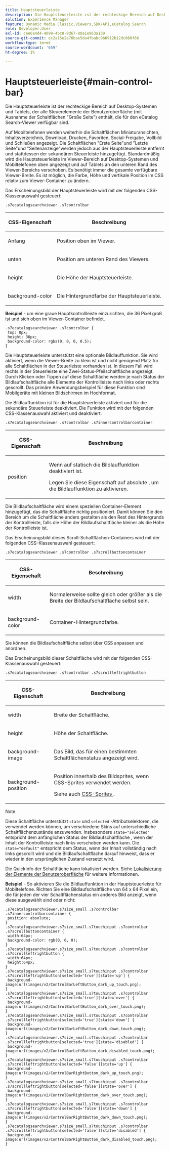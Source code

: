 ```yaml
---
title: Hauptsteuerleiste
description: Die Hauptsteuerleiste ist der rechteckige Bereich auf Desktop-Systemen und Tablets, der alle Steuerelemente der Benutzeroberfläche (mit Ausnahme der Schaltflächen "Große Seite") enthält, die für den eCatalog Search-Viewer verfügbar sind.
solution: Experience Manager
feature: Dynamic Media Classic,Viewers,SDK/API,eCatalog Search
role: Developer,User
exl-id: cee6a4d4-4099-4bc8-9d67-00a1e963a139
source-git-commit: ec2a15e2e76bae5da4fbabc9b6912b12dc080f66
workflow-type: tm+mt
source-wordcount: '659'
ht-degree: 1%

---
```


# Hauptsteuerleiste{#main-control-bar}

Die Hauptsteuerleiste ist der rechteckige Bereich auf Desktop-Systemen und Tablets, der alle Steuerelemente der Benutzeroberfläche (mit Ausnahme der Schaltflächen &quot;Große Seite&quot;) enthält, die für den eCatalog Search-Viewer verfügbar sind.

Auf Mobiltelefonen werden weiterhin die Schaltflächen Miniaturansichten, Inhaltsverzeichnis, Download, Drucken, Favoriten, Social-Freigabe, Vollbild und Schließen angezeigt. Die Schaltflächen &quot;Erste Seite&quot;und &quot;Letzte Seite&quot;und &quot;Seitenanzeige&quot;werden jedoch aus der Hauptsteuerleiste entfernt und stattdessen der sekundären Steuerleiste hinzugefügt. Standardmäßig wird die Hauptsteuerleiste im Viewer-Bereich auf Desktop-Systemen und Mobiltelefonen oben angezeigt und auf Tablets an den unteren Rand des Viewer-Bereichs verschoben. Es benötigt immer die gesamte verfügbare Viewer-Breite. Es ist möglich, die Farbe, Höhe und vertikale Position im CSS relativ zum Viewer-Container zu ändern.

Das Erscheinungsbild der Hauptsteuerleiste wird mit der folgenden CSS-Klassenauswahl gesteuert:

`.s7ecatalogsearchviewer .s7controlbar`

<table id="table_2C8D322F57114A72B43053CB4539C65C"> 
 <thead> 
  <tr> 
   <th colname="col1" class="entry"> <p> CSS-Eigenschaft </p> </th> 
   <th colname="col2" class="entry"> <p>Beschreibung </p> </th> 
  </tr> 
 </thead>
 <tbody> 
  <tr> 
   <td colname="col1"> <p> <span class="codeph"> Anfang </span> </p> </td> 
   <td colname="col2"> <p>Position oben im Viewer. </p> </td> 
  </tr> 
  <tr> 
   <td colname="col1"> <p> <span class="codeph"> unten </span> </p> </td> 
   <td colname="col2"> <p>Position am unteren Rand des Viewers. </p> </td> 
  </tr> 
  <tr> 
   <td colname="col1"> <p> <span class="codeph"> height </span> </p> </td> 
   <td colname="col2"> <p>Die Höhe der Hauptsteuerleiste. </p> </td> 
  </tr> 
  <tr> 
   <td colname="col1"> <p> <span class="codeph"> background-color </span> </p> </td> 
   <td colname="col2"> <p>Die Hintergrundfarbe der Hauptsteuerleiste. </p> </td> 
  </tr> 
 </tbody> 
</table>

**Beispiel** - um eine graue Hauptkontrollleiste einzurichten, die 36 Pixel groß ist und sich oben im Viewer-Container befindet.

```
.s7ecatalogsearchviewer .s7controlbar { 
 top: 0px; 
 height: 36px; 
 background-color: rgba(0, 0, 0, 0.5); 
}
```

Die Hauptsteuerleiste unterstützt eine optionale Bildlauffunktion. Sie wird aktiviert, wenn die Viewer-Breite zu klein ist und nicht genügend Platz für alle Schaltflächen in der Steuerleiste vorhanden ist. In diesem Fall wird rechts in der Steuerleiste eine Zwei-Status-Pfeilschaltfläche angezeigt. Durch Klicken oder Tippen auf diese Schaltfläche werden je nach Status der Bildlaufschaltfläche alle Elemente der Kontrollleiste nach links oder rechts gescrollt. Das primäre Anwendungsbeispiel für diese Funktion sind Mobilgeräte mit kleinen Bildschirmen im Hochformat.

Die Bildlauffunktion ist für die Hauptsteuerleiste aktiviert und für die sekundäre Steuerleiste deaktiviert. Die Funktion wird mit der folgenden CSS-Klassenauswahl aktiviert und deaktiviert:

`.s7ecatalogsearchviewer .s7controlbar .s7innercontrolbarcontainer`

<table id="table_C8225F38309B4099AF58AA1A815A8D55"> 
 <thead> 
  <tr> 
   <th colname="col1" class="entry"> <p> CSS-Eigenschaft </p> </th> 
   <th colname="col2" class="entry"> <p>Beschreibung </p> </th> 
  </tr> 
 </thead>
 <tbody> 
  <tr> 
   <td colname="col1"> <p> <span class="codeph"> position </span> </p> </td> 
   <td colname="col2"> <p>Wenn auf <span class="codeph"> statisch </span> die Bildlauffunktion deaktiviert ist. </p> <p>Legen Sie diese Eigenschaft auf <span class="codeph"> absolute </span> , um die Bildlauffunktion zu aktivieren. </p> </td> 
  </tr> 
 </tbody> 
</table>

Die Bildlaufschaltfläche wird einem speziellen Container-Element hinzugefügt, das die Schaltfläche richtig positioniert. Damit können Sie den Bereich um die Schaltfläche anders gestalten als den Rest des Hintergrunds der Kontrollleiste, falls die Höhe der Bildlaufschaltfläche kleiner als die Höhe der Kontrollleiste ist.

Das Erscheinungsbild dieses Scroll-Schaltflächen-Containers wird mit der folgenden CSS-Klassenauswahl gesteuert:

`.s7ecatalogsearchviewer .s7controlbar .s7scrollbuttoncontainer`

<table id="table_2CDDA8A18345497EAC4749A0D64C1658"> 
 <thead> 
  <tr> 
   <th colname="col1" class="entry"> <p> CSS-Eigenschaft </p> </th> 
   <th colname="col2" class="entry"> <p>Beschreibung </p> </th> 
  </tr> 
 </thead>
 <tbody> 
  <tr> 
   <td colname="col1"> <p> <span class="codeph"> width </span> </p> </td> 
   <td colname="col2"> <p>Normalerweise sollte gleich oder größer als die Breite der Bildlaufschaltfläche selbst sein. </p> </td> 
  </tr> 
  <tr> 
   <td colname="col1"> <p> <span class="codeph"> background-color </span> </p> </td> 
   <td colname="col2"> <p>Container-Hintergrundfarbe. </p> </td> 
  </tr> 
 </tbody> 
</table>

Sie können die Bildlaufschaltfläche selbst über CSS anpassen und anordnen.

Das Erscheinungsbild dieser Schaltfläche wird mit der folgenden CSS-Klassenauswahl gesteuert:

`.s7ecatalogsearchviewer .s7controlbar .s7scrollleftrightbutton`

<table id="table_F61CB3F696AC4018B164082FFA7777F4"> 
 <thead> 
  <tr> 
   <th colname="col1" class="entry"> <p> CSS-Eigenschaft </p> </th> 
   <th colname="col2" class="entry"> <p>Beschreibung </p> </th> 
  </tr> 
 </thead>
 <tbody> 
  <tr> 
   <td colname="col1"> <p> <span class="codeph"> width </span> </p> </td> 
   <td colname="col2"> <p>Breite der Schaltfläche. </p> </td> 
  </tr> 
  <tr> 
   <td colname="col1"> <p> <span class="codeph"> height </span> </p> </td> 
   <td colname="col2"> <p>Höhe der Schaltfläche. </p> </td> 
  </tr> 
  <tr> 
   <td colname="col1"> <p> <span class="codeph"> background-image </span> </p> </td> 
   <td colname="col2"> <p>Das Bild, das für einen bestimmten Schaltflächenstatus angezeigt wird. </p> </td> 
  </tr> 
  <tr> 
   <td colname="col1"> <p> <span class="codeph"> background-position </span> </p> </td> 
   <td colname="col2"> <p>Position innerhalb des Bildsprites, wenn CSS-Sprites verwendet werden. </p> <p>Siehe auch <a href="../../../c-html5-s7-aem-asset-viewers/c-html5-ecatsearch-viewer-about/c-html5-ecatsearch-viewer-customizingviewer/c-html5-ecatsearch-viewer-customizingviewer.md#section-9d570f95eb2443aca74c1b02f6e89aff" format="dita" scope="local"> CSS-Sprites </a>. </p> </td> 
  </tr> 
 </tbody> 
</table>

>[!NOTE]
>
>Diese Schaltfläche unterstützt `state` und `selected` -Attributselektoren, die verwendet werden können, um verschiedene Skins auf unterschiedliche Schaltflächenzustände anzuwenden. Insbesondere `state="selected"` entspricht dem anfänglichen Status der Bildlaufschaltfläche , wenn der Inhalt der Kontrollleiste nach links verschoben werden kann. Die `state="default"` entspricht dem Status, wenn der Inhalt vollständig nach links gescrollt wird und die Bildlaufschaltfläche darauf hinweist, dass er wieder in den ursprünglichen Zustand versetzt wird.

Die QuickInfo der Schaltfläche kann lokalisiert werden. Siehe [Lokalisierung der Elemente der Benutzeroberfläche](../../../c-html5-s7-aem-asset-viewers/c-html5-ecatsearch-viewer-about/c-html5-ecatsearch-viewer-localization.md#concept-cbfc39344c494eb7b9f6a272cff0cc74) für weitere Informationen.

**Beispiel** - So aktivieren Sie die Bildlauffunktion in der Hauptsteuerleiste für Mobiltelefone. Richten Sie eine Bildlaufschaltfläche von 64 x 64 Pixel ein, die für jeden der vier Schaltflächenstatus ein anderes Bild anzeigt, wenn diese ausgewählt sind oder nicht:

```
.s7ecatalogsearchviewer.s7size_small .s7controlbar .s7innercontrolbarcontainer { 
 position: absolute; 
} 
.s7ecatalogsearchviewer.s7size_small.s7touchinput .s7controlbar .s7scrollbuttoncontainer { 
 width:64px; 
 background-color: rgb(0, 0, 0); 
} 
.s7ecatalogsearchviewer.s7size_small.s7touchinput .s7controlbar .s7scrollleftrightbutton { 
 width:64px; 
 height:64px; 
} 
.s7ecatalogsearchviewer.s7size_small.s7touchinput .s7controlbar .s7scrollleftrightbutton[selected='true'][state='up'] { 
 background-image:url(images/v2/ControlBarLeftButton_dark_up_touch.png); 
} 
.s7ecatalogsearchviewer.s7size_small.s7touchinput .s7controlbar .s7scrollleftrightbutton[selected='true'][state='over'] { 
 background-image:url(images/v2/ControlBarLeftButton_dark_over_touch.png); 
} 
.s7ecatalogsearchviewer.s7size_small.s7touchinput .s7controlbar .s7scrollleftrightbutton[selected='true'][state='down'] { 
 background-image:url(images/v2/ControlBarLeftButton_dark_down_touch.png); 
} 
.s7ecatalogsearchviewer.s7size_small.s7touchinput .s7controlbar .s7scrollleftrightbutton[selected='true'][state='disabled'] { 
 background-image:url(images/v2/ControlBarLeftButton_dark_disabled_touch.png); 
} 
.s7ecatalogsearchviewer.s7size_small.s7touchinput .s7controlbar .s7scrollleftrightbutton[selected='false'][state='up'] { 
 background-image:url(images/v2/ControlBarRightButton_dark_up_touch.png); 
} 
.s7ecatalogsearchviewer.s7size_small.s7touchinput .s7controlbar .s7scrollleftrightbutton[selected='false'][state='over'] { 
 background-image:url(images/v2/ControlBarRightButton_dark_over_touch.png); 
} 
.s7ecatalogsearchviewer.s7size_small.s7touchinput .s7controlbar .s7scrollleftrightbutton[selected='false'][state='down'] { 
 background-image:url(images/v2/ControlBarRightButton_dark_down_touch.png); 
} 
.s7ecatalogsearchviewer.s7size_small.s7touchinput .s7controlbar .s7scrollleftrightbutton[selected='false'][state='disabled'] { 
 background-image:url(images/v2/ControlBarRightButton_dark_disabled_touch.png); 
}
```
